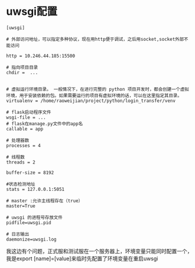 # uwsgi配置


```
[uwsgi]

# 外部访问地址，可以指定多种协议，现在用http便于调试，之后用socket,socket外部不能访问

http = 10.246.44.185:15500

# 指向项目目录
chdir =  ...


# 虚拟运行环境目录。 一般情况下，在进行完整的 python 项目开发时，都会创建一个虚拟环境，用于安装依赖的包。如果需要运行的项目有虚拟环境的话，可以在这里指定其目录。
virtualenv = /home/raoweijian/project/python/login_transfer/venv

# flask启动程序文件
wsgi-file = ...
# flask在manage.py文件中的app名
callable = app

# 处理器数
processes = 4

# 线程数
threads = 2

buffer-size = 8192

#状态检测地址
stats = 127.0.0.1:5051

# master :允许主线程存在（true）
master=True

# uwsgi 的进程号存放文件
pidfile=uwsgi.pid

# 日志输出
daemonize=uwsgi.log
```

 我这边有个问题，正式服和测试服在一个服务器上，环境变量只能同时配置一个，我是export [name]=[value]来临时先配置了环境变量在重启uwsgi
